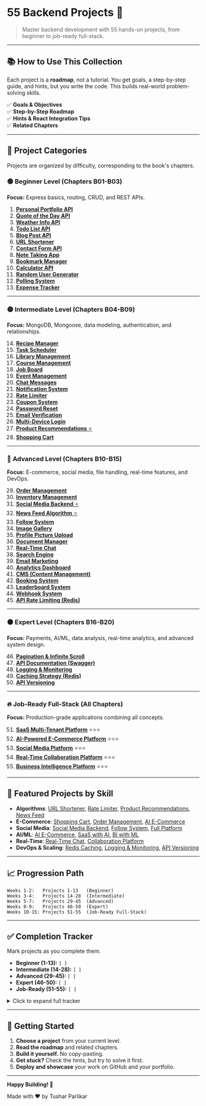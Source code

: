# 55 Backend Projects 🚀

> Master backend development with 55 hands-on projects, from beginner to job-ready full-stack.

---

## 📚 How to Use This Collection

Each project is a **roadmap**, not a tutorial. You get goals, a step-by-step guide, and hints, but you write the code. This builds real-world problem-solving skills.

✅ **Goals & Objectives**  
✅ **Step-by-Step Roadmap**  
✅ **Hints & React Integration Tips**  
✅ **Related Chapters**

---

## 🎯 Project Categories

Projects are organized by difficulty, corresponding to the book's chapters.

### 🟢 **Beginner Level** (Chapters B01-B03)
**Focus:** Express basics, routing, CRUD, and REST APIs.

1.  [**Personal Portfolio API**](01-personal-portfolio-api.md)
2.  [**Quote of the Day API**](02-quote-of-day-api.md)
3.  [**Weather Info API**](03-weather-info-api.md)
4.  [**Todo List API**](04-todo-list-api.md)
5.  [**Blog Post API**](05-blog-post-api.md)
6.  [**URL Shortener**](06-url-shortener.md)
7.  [**Contact Form API**](07-contact-form-api.md)
8.  [**Note Taking App**](08-note-taking-app.md)
9.  [**Bookmark Manager**](09-bookmark-manager.md)
10. [**Calculator API**](10-calculator-api.md)
11. [**Random User Generator**](11-random-user-generator.md)
12. [**Polling System**](12-polling-system.md)
13. [**Expense Tracker**](13-expense-tracker.md)

---

### 🟡 **Intermediate Level** (Chapters B04-B09)
**Focus:** MongoDB, Mongoose, data modeling, authentication, and relationships.

14. [**Recipe Manager**](14-recipe-manager.md)
15. [**Task Scheduler**](15-task-scheduler.md)
16. [**Library Management**](16-library-management.md)
17. [**Course Management**](17-course-management.md)
18. [**Job Board**](18-job-board.md)
19. [**Event Management**](19-event-management.md)
20. [**Chat Messages**](20-chat-messages.md)
21. [**Notification System**](21-notification-system.md)
22. [**Rate Limiter**](22-rate-limiter.md)
23. [**Coupon System**](23-coupon-system.md)
24. [**Password Reset**](24-password-reset-system.md)
25. [**Email Verification**](25-email-verification.md)
26. [**Multi-Device Login**](26-multi-device-login.md)
27. [**Product Recommendations** ⭐](27-product-recommendation.md)
28. [**Shopping Cart**](28-shopping-cart.md)

---

### 🔴 **Advanced Level** (Chapters B10-B15)
**Focus:** E-commerce, social media, file handling, real-time features, and DevOps.

29. [**Order Management**](29-order-management.md)
30. [**Inventory Management**](30-inventory-management.md)
31. [**Social Media Backend** ⭐](31-social-media-backend.md)
32. [**News Feed Algorithm** ⭐](32-news-feed-algorithm.md)
33. [**Follow System**](33-follow-system.md)
34. [**Image Gallery**](34-image-gallery.md)
35. [**Profile Picture Upload**](35-profile-picture-upload.md)
36. [**Document Manager**](36-document-manager.md)
37. [**Real-Time Chat**](37-realtime-chat.md)
38. [**Search Engine**](38-search-engine.md)
39. [**Email Marketing**](39-email-marketing.md)
40. [**Analytics Dashboard**](40-analytics-dashboard.md)
41. [**CMS (Content Management)**](41-cms.md)
42. [**Booking System**](42-booking-system.md)
43. [**Leaderboard System**](43-leaderboard-system.md)
44. [**Webhook System**](44-webhook-system.md)
45. [**API Rate Limiting (Redis)**](45-api-rate-limiting-redis.md)

---

### ⚫ **Expert Level** (Chapters B16-B20)
**Focus:** Payments, AI/ML, data analysis, real-time analytics, and advanced system design.

46. [**Pagination & Infinite Scroll**](46-pagination-infinite-scroll.md)
47. [**API Documentation (Swagger)**](47-api-docs-swagger.md)
48. [**Logging & Monitoring**](48-logging-monitoring.md)
49. [**Caching Strategy (Redis)**](49-caching-strategy-redis.md)
50. [**API Versioning**](50-api-versioning.md)

---

### 🔥 **Job-Ready Full-Stack** (All Chapters)
**Focus:** Production-grade applications combining all concepts.

51. [**SaaS Multi-Tenant Platform**](51-saas-platform.md) ⭐⭐⭐
52. [**AI-Powered E-Commerce Platform**](52-ai-ecommerce-platform.md) ⭐⭐⭐
53. [**Social Media Platform**](53-social-media-platform.md) ⭐⭐⭐
54. [**Real-Time Collaboration Platform**](54-collaboration-platform.md) ⭐⭐⭐
55. [**Business Intelligence Platform**](55-business-intelligence.md) ⭐⭐⭐

---

## 🌟 Featured Projects by Skill

- **Algorithms**: [URL Shortener](#6), [Rate Limiter](#22), [Product Recommendations](#27), [News Feed](#32)
- **E-Commerce**: [Shopping Cart](#28), [Order Management](#29), [AI E-Commerce](#52)
- **Social Media**: [Social Media Backend](#31), [Follow System](#33), [Full Platform](#53)
- **AI/ML**: [AI E-Commerce](#52), [SaaS with AI](#51), [BI with ML](#55)
- **Real-Time**: [Real-Time Chat](#37), [Collaboration Platform](#54)
- **DevOps & Scaling**: [Redis Caching](#49), [Logging & Monitoring](#48), [API Versioning](#50)

---

## 📈 Progression Path

```
Weeks 1-2:   Projects 1-13   (Beginner)
Weeks 3-4:   Projects 14-28  (Intermediate)
Weeks 5-7:   Projects 29-45  (Advanced)
Weeks 8-9:   Projects 46-50  (Expert)
Weeks 10-15: Projects 51-55  (Job-Ready Full-Stack)
```

---

## ✅ Completion Tracker

Mark projects as you complete them.

- **Beginner (1-13):** `[ ]`
- **Intermediate (14-28):** `[ ]`
- **Advanced (29-45):** `[ ]`
- **Expert (46-50):** `[ ]`
- **Job-Ready (51-55):** `[ ]`

<details>
<summary>Click to expand full tracker</summary>

**Beginner (1-13):**
- [ ] #1 Personal Portfolio API
- [ ] #2 Quote of the Day API
- [ ] #3 Weather Info API
- [ ] #4 Todo List API
- [ ] #5 Blog Post API
- [ ] #6 URL Shortener
- [ ] #7 Contact Form API
- [ ] #8 Note Taking App
- [ ] #9 Bookmark Manager
- [ ] #10 Calculator API
- [ ] #11 Random User Generator
- [ ] #12 Polling System
- [ ] #13 Expense Tracker

**Intermediate (14-28):**
- [ ] #14 Recipe Manager
- [ ] #15 Task Scheduler
- [ ] #16 Library Management
- [ ] #17 Course Management
- [ ] #18 Job Board
- [ ] #19 Event Management
- [ ] #20 Chat Messages
- [ ] #21 Notification System
- [ ] #22 Rate Limiter
- [ ] #23 Coupon System
- [ ] #24 Password Reset
- [ ] #25 Email Verification
- [ ] #26 Multi-Device Login
- [ ] #27 Product Recommendations ⭐
- [ ] #28 Shopping Cart

**Advanced (29-45):**
- [ ] #29 Order Management
- [ ] #30 Inventory Management
- [ ] #31 Social Media Backend ⭐
- [ ] #32 News Feed Algorithm ⭐
- [ ] #33 Follow System
- [ ] #34 Image Gallery
- [ ] #35 Profile Picture Upload
- [ ] #36 Document Manager
- [ ] #37 Real-Time Chat
- [ ] #38 Search Engine
- [ ] #39 Email Marketing
- [ ] #40 Analytics Dashboard
- [ ] #41 CMS
- [ ] #42 Booking System
- [ ] #43 Leaderboard System
- [ ] #44 Webhook System
- [ ] #45 API Rate Limiting (Redis)

**Expert (46-50):**
- [ ] #46 Pagination & Infinite Scroll
- [ ] #47 API Documentation (Swagger)
- [ ] #48 Logging & Monitoring
- [ ] #49 Caching Strategy (Redis)
- [ ] #50 API Versioning

**🔥 Job-Ready Full-Stack (51-55):**
- [ ] #51 SaaS Multi-Tenant Platform ⭐⭐⭐
- [ ] #52 AI-Powered E-Commerce Platform ⭐⭐⭐
- [ ] #53 Social Media with Feed Algorithm ⭐⭐⭐
- [ ] #54 Real-Time Collaboration Platform ⭐⭐⭐
- [ ] #55 Business Intelligence Platform ⭐⭐⭐

</details>

---

## 🚀 Getting Started

1.  **Choose a project** from your current level.
2.  **Read the roadmap** and related chapters.
3.  **Build it yourself.** No copy-pasting.
4.  **Get stuck?** Check the hints, but try to solve it first.
5.  **Deploy and showcase** your work on GitHub and your portfolio.

---

**Happy Building! 🎉**

Made with ❤️ by Tushar Parlikar
